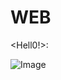 # WEB
<Hell0!>:

![Image](https://drscdn.500px.org/photo/226527545/q%3D80_m%3D2000/v2?webp=true&sig=58d5baf1a43059dc614a1f65f7cb858bd2306ddf85ba6c8561c4a3ab8bf6138f)
